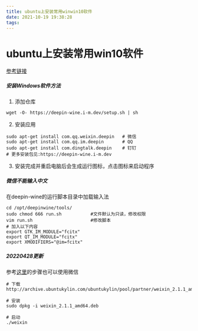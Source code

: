 ```yaml
---
title: ubuntu上安装常用winwin10软件
date: 2021-10-19 19:38:28
tags:
---
```


# ubuntu上安装常用win10软件

[参考链接](https://github.com/zq1997/deepin-wine)

##### 安装Windows软件方法

1. 添加仓库

```
wget -O- https://deepin-wine.i-m.dev/setup.sh | sh
```

2. 安装应用

```
sudo apt-get install com.qq.weixin.deepin   # 微信
sudo apt-get install com.qq.im.deepin       # QQ
sudo apt-get install com.dingtalk.deepin    # 钉钉
# 更多安装包见:https://deepin-wine.i-m.dev
```

3. 安装完成并重启电脑后会生成运行图标，点击图标来启动程序
##### 微信不能输入中文

在deepin-wine的运行脚本目录中加载输入法

```shell
cd /opt/deepinwine/tools/
sudo chmod 666 run.sh  			#文件默认为只读，修改权限
vim run.sh   					#修改脚本
# 加入以下内容
export GTK_IM_MODULE="fcitx"
export QT_IM_MODULE="fcitx" 
export XMODIFIERS="@im=fcitx"
```

##### 20220428更新

参考[这里](https://github.com/lovechoudoufu/wechat_for_linux)的步骤也可以使用微信

```shell
# 下载
http://archive.ubuntukylin.com/ubuntukylin/pool/partner/weixin_2.1.1_amd64.deb

# 安装
sudo dpkg -i weixin_2.1.1_amd64.deb

# 启动
./weixin
```

